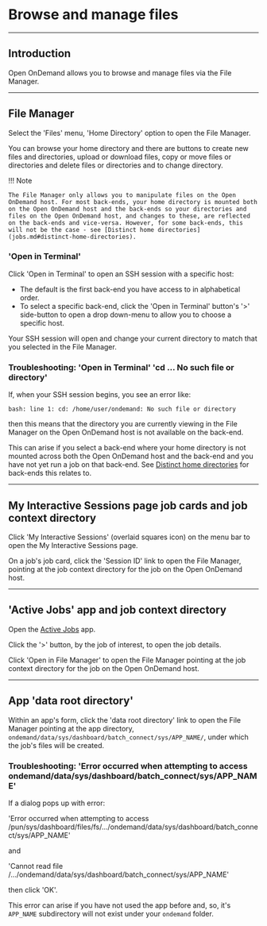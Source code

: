 # Browse and manage files

---

## Introduction

Open OnDemand allows you to browse and manage files via the File Manager.

---

## File Manager

Select the 'Files' menu, 'Home Directory' option to open the File Manager.

You can browse your home directory and there are buttons to create new files and directories, upload or download files, copy or move files or directories and delete files or directories and to change directory.

!!! Note

    The File Manager only allows you to manipulate files on the Open OnDemand host. For most back-ends, your home directory is mounted both on the Open OnDemand host and the back-ends so your directories and files on the Open OnDemand host, and changes to these, are reflected on the back-ends and vice-versa. However, for some back-ends, this will not be the case - see [Distinct home directories](jobs.md#distinct-home-directories).

### 'Open in Terminal'

Click 'Open in Terminal' to open an SSH session with a specific host:

* The default is the first back-end you have access to in alphabetical order.
* To select a specific back-end, click the 'Open in Terminal' button's '>' side-button to open a drop down-menu to allow you to choose a specific host.

Your SSH session will open and change your current directory to match that you selected in the File Manager.

### Troubleshooting: 'Open in Terminal' 'cd ... No such file or directory'

If, when your SSH session begins, you see an error like:
```
bash: line 1: cd: /home/user/ondemand: No such file or directory
```
then this means that the directory you are currently viewing in the File Manager on the Open OnDemand host is not available on the back-end.

This can arise if you select a back-end where your home directory is not mounted across both the Open OnDemand host and the back-end and you have not yet run a job on that back-end. See [Distinct home directories](jobs.md#distinct-home-directories) for back-ends this relates to.

---

## My Interactive Sessions page job cards and job context directory

Click 'My Interactive Sessions' (overlaid squares icon) on the menu bar to open the My Interactive Sessions page.

On a job's job card, click the 'Session ID' link to open the File Manager, pointing at the job context directory for the job on the Open OnDemand host.

---

## 'Active Jobs' app and job context directory

Open the [Active Jobs](apps/active-jobs.md) app.

Click the '>' button, by the job of interest, to open the job details.

Click 'Open in File Manager' to open the File Manager pointing at the job context directory for the job on the Open OnDemand host.

---

## App 'data root directory'

Within an app's form, click the 'data root directory' link to open the File Manager pointing at the app directory, `ondemand/data/sys/dashboard/batch_connect/sys/APP_NAME/`, under which the job's files will be created.

### Troubleshooting: 'Error occurred when attempting to access ondemand/data/sys/dashboard/batch_connect/sys/APP_NAME'

If a dialog pops up with error:

'Error occurred when attempting to access /pun/sys/dashboard/files/fs/.../ondemand/data/sys/dashboard/batch_connect/sys/APP_NAME'

and

'Cannot read file /.../ondemand/data/sys/dashboard/batch_connect/sys/APP_NAME'

then click 'OK'.

This error can arise if you have not used the app before and, so, it's `APP_NAME` subdirectory will not exist under your `ondemand` folder.
